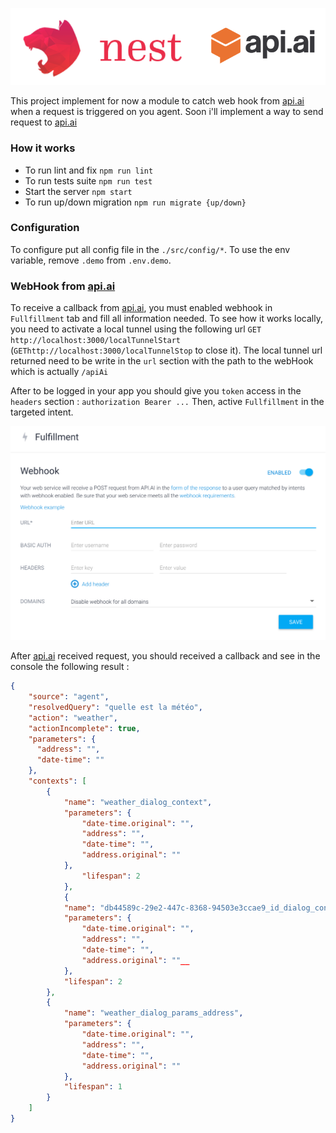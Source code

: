 ![Nest](assets/logo.png)

This project implement for now a module to catch web hook from [api.ai](https://api.ai/) when a request is triggered 
on you agent. Soon i'll implement a way to send request to [api.ai](https://api.ai/)

 ### How it works
 
- To run lint and fix `npm run lint`
- To run tests suite `npm run test`
- Start the server `npm start`
- To run up/down migration `npm run migrate {up/down}`

### Configuration

To configure put all config file in the `./src/config/*`.
To use the env variable, remove `.demo` from `.env.demo`.

### WebHook from [api.ai](https://api.ai/)

To receive a callback from [api.ai](https://api.ai/), you must enabled webhook in `Fullfillment` tab and fill all information needed.
To see how it works locally, you need to activate a local tunnel using the following url `GET http://localhost:3000/localTunnelStart` (`GEThttp://localhost:3000/localTunnelStop` to close it).
The local tunnel url returned need to be write in the `url` section with the path to the webHook which is actually `/apiAi`

After to be logged in your app you should give you `token` access in the `headers` section : `authorization Bearer ...`
Then, active `Fullfillment` in the targeted intent.

![fullfillment](assets/fullfillment.png)

After [api.ai](https://api.ai/) received request, you should received a callback and see in the console the following result :
```json
{
    "source": "agent",
    "resolvedQuery": "quelle est la météo",
    "action": "weather",
    "actionIncomplete": true,
    "parameters": {
      "address": "",
      "date-time": ""
    },
    "contexts": [
        {
            "name": "weather_dialog_context",
            "parameters": {
                "date-time.original": "",
                "address": "",
                "date-time": "",
                "address.original": ""
            },
                "lifespan": 2
            },
            {
            "name": "db44589c-29e2-447c-8368-94503e3ccae9_id_dialog_context",
            "parameters": {
                "date-time.original": "",
                "address": "",
                "date-time": "",
                "address.original": ""__
            },
            "lifespan": 2
        },
        {
            "name": "weather_dialog_params_address",
            "parameters": {
                "date-time.original": "",
                "address": "",
                "date-time": "",
                "address.original": ""
            },
            "lifespan": 1
        }
    ]
}
```